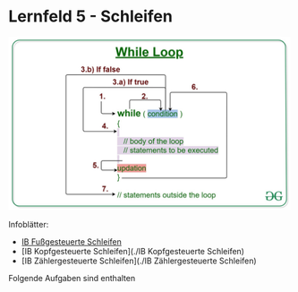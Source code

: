 # Lernfeld 5 - Schleifen

![](./imgs/while.jpg)

Infoblätter: 
* [IB Fußgesteuerte Schleifen](IB%20Fußgesteuerte%20Schleifen)
* [IB Kopfgesteuerte Schleifen](./IB Kopfgesteuerte Schleifen)
* [IB Zählergesteuerte Schleifen](./IB Zählergesteuerte Schleifen)

Folgende Aufgaben sind enthalten


